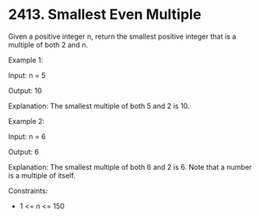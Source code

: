 # 2413. Smallest Even Multiple

Given a positive integer n, return the smallest positive integer that is a multiple of both 2 and n.

Example 1:

Input: n = 5

Output: 10

Explanation: The smallest multiple of both 5 and 2 is 10.

Example 2:

Input: n = 6

Output: 6

Explanation: The smallest multiple of both 6 and 2 is 6. Note that a number is a multiple of itself.

Constraints:

* 1 <= n <= 150
